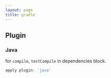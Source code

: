 ```yaml
---
layout: page
title: gradle
---
```


## Plugin

### Java

for `compile`, `testCompile` in dependencies block.

```gradle
apply plugin: 'java'
```

